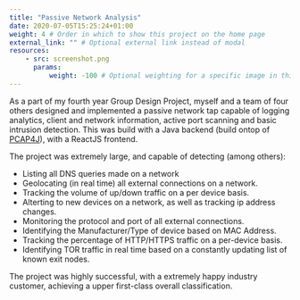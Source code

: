 ```yaml
---
title: "Passive Network Analysis"
date: 2020-07-05T15:25:24+01:00
weight: 4 # Order in which to show this project on the home page
external_link: "" # Optional external link instead of modal
resources:
    - src: screenshot.png
      params:
          weight: -100 # Optional weighting for a specific image in this project folder
---
```


As a part of my fourth year Group Design Project, myself and a team of four others designed and implemented a passive network tap capable of logging analytics, client and network information, active port scanning and basic intrusion detection. This was build with a Java backend (build ontop of [PCAP4J](https://github.com/kaitoy/pcap4j)), with a ReactJS frontend. 

The project was extremely large, and capable of detecting (among others): 
- Listing all DNS queries made on a network
- Geolocating (in real time) all external connections on a network.
- Tracking the volume of up/down traffic on a per device basis.
- Alterting to new devices on a network, as well as tracking ip address changes.
- Monitoring the protocol and port of all external connections. 
- Identifying the Manufacturer/Type of device based on MAC Address.
- Tracking the percentage of HTTP/HTTPS traffic on a per-device basis.
- Identifying TOR traffic in real time based on a constantly updating list of known exit nodes.

The project was highly successful, with a extremely happy industry customer, achieving a upper first-class overall classification.
